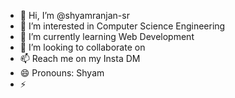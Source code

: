 - 👋 Hi, I’m @shyamranjan-sr
- 👀 I’m interested in Computer Science Engineering
- 🌱 I’m currently learning Web Development
- 💞️ I’m looking to collaborate on 
- 📫 Reach me on my Insta DM
- 😄 Pronouns: Shyam
- ⚡

<!---
shyamranjan-sr/shyamranjan-sr is a ✨ special ✨ repository because its `README.md` (this file) appears on your GitHub profile.
You can click the Preview link to take a look at your changes.
--->
